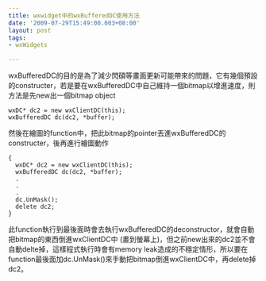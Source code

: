 ```yaml
---
title: wxwidget中的wxBufferedDC使用方法
date: '2009-07-29T15:49:00.003+08:00'
layout: post
tags:
- wxWidgets

---
```


wxBufferedDC的目的是為了減少閃碩等畫面更新可能帶來的問題，它有幾個預設的constructer，若是要在wxBufferedDC中自己維持一個bitmap以增進速度，則方法是先new出一個bitmap object

```
wxDC* dc2 = new wxClientDC(this);
wxBufferedDC dc(dc2, *buffer);
```

然後在繪圖的function中，把此bitmap的pointer丟進wxBufferedDC的constructer，後再進行繪圖動作

```
{
  wxDC* dc2 = new wxClientDC(this);
  wxBufferedDC dc(dc2, *buffer);
  .
  .
  .
  dc.UnMask();
  delete dc2;
}
```

此function執行到最後面時會去執行wxBufferedDC的deconstructor，就會自動把bitmap的東西倒進wxClientDC中 (畫到螢幕上)，但之前new出來的dc2並不會自動delte掉，這樣程式執行時會有memory leak造成的不穩定情形，所以要在function最後面加dc.UnMask()來手動把bitmap倒進wxClientDC中，再delete掉dc2。
